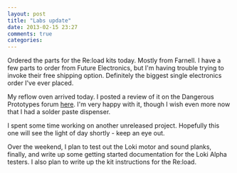 ```yaml
---
layout: post
title: "Labs update"
date: 2013-02-15 23:27
comments: true
categories: 
---
```

Ordered the parts for the Re:load kits today. Mostly from Farnell. I have a few parts to order from Future Electronics, but I'm having trouble trying to invoke their free shipping option. Definitely the biggest single electronics order I've ever placed.

My reflow oven arrived today. I posted a review of it on the Dangerous Prototypes forum [here](http://dangerousprototypes.com/forum/viewtopic.php?f=68&t=5193). I'm very happy with it, though I wish even more now that I had a solder paste dispenser.

I spent some time working on another unreleased project. Hopefully this one will see the light of day shortly - keep an eye out.

Over the weekend, I plan to test out the Loki motor and sound planks, finally, and write up some getting started documentation for the Loki Alpha testers. I also plan to write up the kit instructions for the Re:load.
